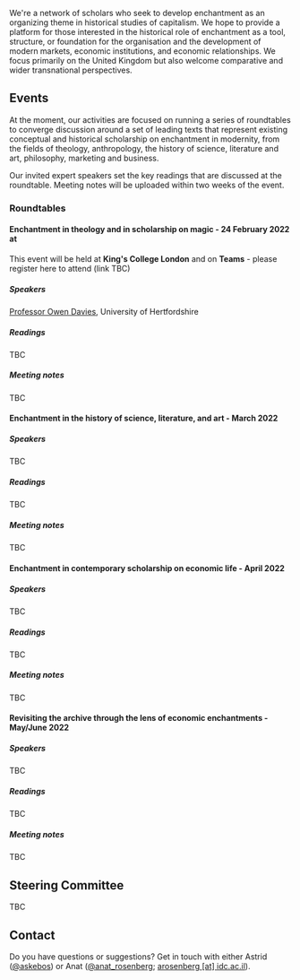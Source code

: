 We're a network of scholars who seek to develop enchantment as an organizing theme in historical studies of capitalism. We hope to provide a platform for those interested in the historical role of enchantment as a tool, structure, or foundation for the organisation and the development of modern markets, economic institutions, and economic relationships. We focus primarily on the United Kingdom but also welcome comparative and wider transnational perspectives. 

## Events
At the moment, our activities are focused on running a series of roundtables to converge discussion around a set of leading texts that represent existing conceptual and historical scholarship on enchantment in modernity, from the fields of theology, anthropology, the history of science, literature and art, philosophy, marketing and business.

Our invited expert speakers set the key readings that are discussed at the roundtable. Meeting notes will be uploaded within two weeks of the event.

### Roundtables

#### Enchantment in theology and in scholarship on magic - 24 February 2022 at 
This event will be held at **King's College London** and on **Teams** - please register here to attend (link TBC)

##### Speakers
[Professor Owen Davies](https://researchprofiles.herts.ac.uk/portal/en/persons/owen-davies(f0d6f1f0-37f4-4107-bb4c-91e2d36fab2e).html), University of Hertfordshire

##### Readings
TBC

##### Meeting notes
TBC


#### Enchantment in the history of science, literature, and art - March 2022

##### Speakers
TBC

##### Readings
TBC

##### Meeting notes
TBC



#### Enchantment in contemporary scholarship on economic life - April 2022

##### Speakers
TBC

##### Readings
TBC

##### Meeting notes
TBC


#### Revisiting the archive through the lens of economic enchantments - May/June 2022

##### Speakers
TBC

##### Readings
TBC

##### Meeting notes
TBC



## Steering Committee
TBC 

## Contact
Do you have questions or suggestions? Get in touch with either Astrid ([@askebos](https://twitter.com/askebos)) or Anat ([@anat_rosenberg](https://twitter.com/anat_rosenberg); [arosenberg [at] idc.ac.il](mailto:arosenberg@idc.ac.il)).
